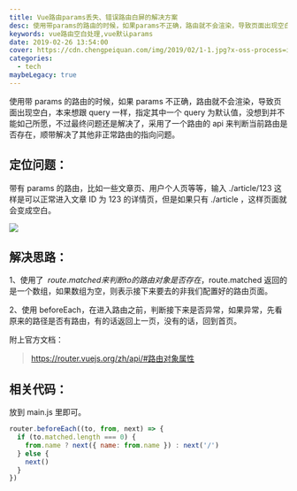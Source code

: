 ```yaml
---
title: Vue路由params丢失、错误路由白屏的解决方案
desc: 使用带params的路由的时候，如果params不正确，路由就不会渲染，导致页面出现空白，本来想跟query一样，指定其中一个query为默认值，没想到并不能如己所愿，不过最终问题还是解决了，采用了一个路由的api来判断当前路由是否存在，顺带解决了其他非正常路由的指向问题。
keywords: vue路由空白处理,vue默认params
date: 2019-02-26 13:54:00
cover: https://cdn.chengpeiquan.com/img/2019/02/1-1.jpg?x-oss-process=image/interlace,1
categories:
  - tech
maybeLegacy: true
---
```


使用带 params 的路由的时候，如果 params 不正确，路由就不会渲染，导致页面出现空白，本来想跟 query 一样，指定其中一个 query 为默认值，没想到并不能如己所愿，不过最终问题还是解决了，采用了一个路由的 api 来判断当前路由是否存在，顺带解决了其他非正常路由的指向问题。

## 定位问题：

带有 params 的路由，比如一些文章页、用户个人页等等，输入 ./article/123 这样是可以正常进入文章 ID 为 123 的详情页，但是如果只有 ./article ，这样页面就会变成空白。

![](https://cdn.chengpeiquan.com/img/2019/02/1.jpg?x-oss-process=image/interlace,1)

## 解决思路：

1、使用了  $route.matched 来判断to的路由对象是否存在，$route.matched 返回的是一个数组，如果数组为空，则表示接下来要去的非我们配置好的路由页面。

2、使用 beforeEach，在进入路由之前，判断接下来是否异常，如果异常，先看原来的路径是否有路由，有的话返回上一页，没有的话，回到首页。

附上官方文档：

> https://router.vuejs.org/zh/api/#路由对象属性

## 相关代码：

放到 main.js 里即可。

```javascript
router.beforeEach((to, from, next) => {
  if (to.matched.length === 0) {
    from.name ? next({ name: from.name }) : next('/')
  } else {
    next()
  }
})
```
